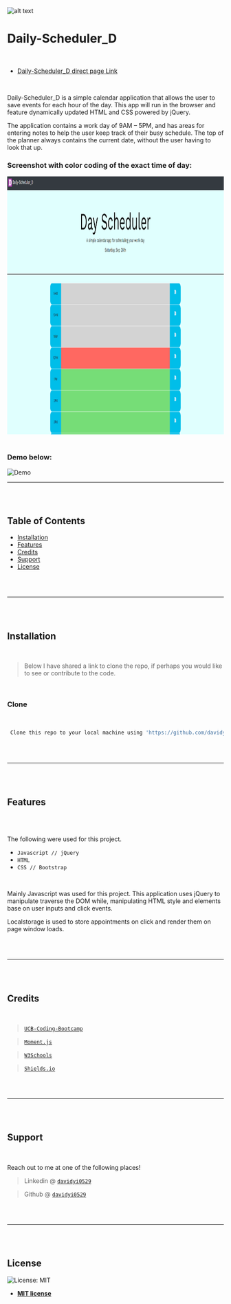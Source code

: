 <img src="https://github.com/davidyi0529/Portfolio_D/blob/master/assets/images/logo.png?raw=true" alt="alt text" title="David Yi">

<br />

# Daily-Scheduler_D

<br />

- [Daily-Scheduler_D direct page Link](https://davidyi0529.github.io/Daily-Scheduler_D/)

<br />

Daily-Scheduler_D is a simple calendar application that allows the user to save events for each hour of the day. This app will run in the browser and feature dynamically updated HTML and CSS powered by jQuery. 

The application contains a work day of 9AM – 5PM, and has areas for entering notes to help the user keep track of their busy schedule. The top of the planner always contains the current date, without the user having to look that up.

### Screenshot with color coding of the exact time of day:

<img src="https://github.com/davidyi0529/Daily-Scheduler_D/blob/master/assets/images/midday.png?raw=true" width="1275" height="600">

<br />
<br />

### Demo below:

![Demo](https://github.com/davidyi0529/Daily-Scheduler_D/blob/master/assets/images/demo.gif?raw=true)

---

<br />
<br />

## Table of Contents

- [Installation](#installation)
- [Features](#features)
- [Credits](#credits)
- [Support](#support)
- [License](#license)

<br />
<br />

---

<br />
<br />

## Installation

<br />

> Below I have shared a link to clone the repo, if perhaps you would like to see or contribute to the code.

<br />

### Clone

<br />

```bash
 Clone this repo to your local machine using 'https://github.com/davidyi0529/Daily-Scheduler_D.git'
```

<br />
<br />

---

<br />
<br />

## Features

<br />
<br />

The following were used for this project.

- `Javascript // jQuery`
- `HTML`
- `CSS // Bootstrap`

<br />

Mainly Javascript was used for this project. This application uses jQuery to manipulate traverse the DOM while, manipulating HTML style and elements base on user inputs and click events. 

Localstorage is used to store appointments on click and render them on page window loads.

<br />
<br />

---

<br />
<br />

## Credits

<br />

><a href="https://bootcamp.berkeley.edu/coding/" target="_blank">`UCB-Coding-Bootcamp`</a> 

><a href="https://momentjs.com/" target="_blank">`Moment.js`</a> 

><a href="w3schools.com" target="_blank">`W3Schools`</a> 

><a href="https://shields.io/ " target="_blank">`Shields.io`</a> 

<br />
<br />

---

<br />
<br />

## Support

<br />

Reach out to me at one of the following places!

> Linkedin @ <a href="www.linkedin.com/in/davidyi0529" target="_blank">`davidyi0529`</a> 

> Github @ <a href="https://github.com/davidyi0529" target="_blank">`davidyi0529`</a>

<br />
<br />

---

<br />
<br />

## License

![License: MIT](https://img.shields.io/badge/License-MIT-blue.svg)

 - **[MIT license](http://opensource.org/licenses/mit-license.php)**